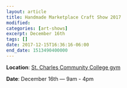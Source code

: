 ```yaml
---
layout: article
title: Handmade Marketplace Craft Show 2017
modified:
categories: [art-shows]
excerpt: December 16th
tags: []
date: 2017-12-15T16:36:16-06:00
end_date: 1513490400000
---
```


**Location**: [St. Charles Community College gym](https://goo.gl/maps/xTgmHMiJPUv)

**Date**: December 16th — 9am - 4pm
